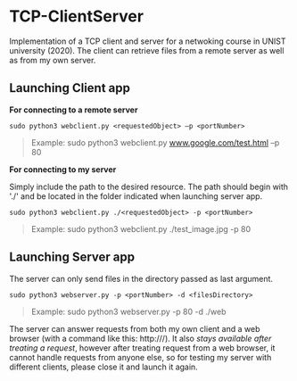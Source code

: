 # TCP-ClientServer
Implementation of a TCP client and server for a netwoking course in UNIST university (2020). The client can retrieve files from a remote server as well as from my own server.


## Launching Client app
**For connecting to a remote server**
```
sudo python3 webclient.py <requestedObject> –p <portNumber>
```
> Example: sudo python3 webclient.py www.google.com/test.html –p 80

**For connecting to my server**

Simply include the path to the desired resource. The path should begin with './' and be located in the folder indicated when launching server app.

```
sudo python3 webclient.py ./<requestedObject> -p <portNumber>
```
> Example: sudo python3 webclient.py ./test_image.jpg -p 80

## Launching Server app
The server can only send files in the directory passed as last argument.

```
sudo python3 webserver.py -p <portNumber> -d <filesDirectory>
```
> Example: sudo python3 webserver.py -p 80 -d ./web


The server can answer requests from both my own client and a web browser (with a command like this: http://<serverIP>/<requestedObject>). It also *stays available after treating a request*, however after treating request from a web browser, it cannot handle requests from anyone else, so for testing my server with different clients, please close it and launch it again.
